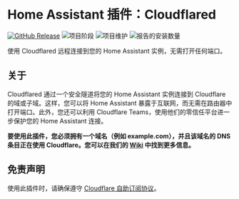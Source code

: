 # Home Assistant 插件：Cloudflared

[![GitHub Release][releases-shield]][releases]
![项目阶段][project-stage-shield]
![项目维护][maintenance-shield]
![报告的安装数量][installations-shield-stable]

使用 Cloudflared 远程连接到您的 Home Assistant 实例，无需打开任何端口。

## 关于

Cloudflared 通过一个安全隧道将您的 Home Assistant 实例连接到 Cloudflare 的域或子域。这样，您可以将 Home Assistant 暴露于互联网，而无需在路由器中打开端口。此外，您还可以利用 Cloudflare Teams，使用他们的零信任平台进一步保护您的 Home Assistant 连接。

**要使用此插件，您必须拥有一个域名（例如 example.com），并且该域名的 DNS 条目正在使用 Cloudflare。您可以在我们的 [Wiki][wiki] 中找到更多信息。**

## 免责声明

使用此插件时，请确保遵守 [Cloudflare 自助订阅协议][cloudflare-sssa]。

[cloudflare-sssa]: https://www.cloudflare.com/terms/
[domainarticle]: https://www.linkedin.com/pulse/what-do-domain-name-how-get-one-free-tobias-brenner?trk=public_post-content_share-article
[maintenance-shield]: https://img.shields.io/maintenance/yes/2025.svg
[project-stage-shield]: https://img.shields.io/badge/project%20stage-production%20ready-brightgreen.svg
[releases-shield]: https://img.shields.io/github/v/release/brenner-tobias/addon-cloudflared?include_prereleases
[releases]: https://github.com/brenner-tobias/addon-cloudflared/releases
[wiki]: https://github.com/brenner-tobias/addon-cloudflared/wiki/How-tos
[installations-shield-edge]: https://img.shields.io/badge/dynamic/json?url=https%3A%2F%2Fanalytics.home-assistant.io%2Faddons.json&query=%24%5B%22ffd6a162_cloudflared%22%5D.total&label=Reported%20Installations&link=https%3A%2F%2Fanalytics.home-assistant.io/add-ons
[installations-shield-stable]: https://img.shields.io/badge/dynamic/json?url=https%3A%2F%2Fanalytics.home-assistant.io%2Faddons.json&query=%24%5B%229074a9fa_cloudflared%22%5D.total&label=Reported%20Installations&link=https%3A%2F%2Fanalytics.home-assistant.io/add-ons